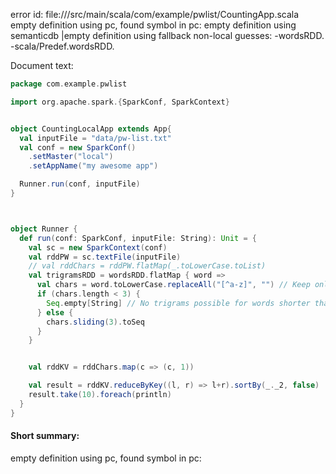 error id: 
file://<WORKSPACE>/src/main/scala/com/example/pwlist/CountingApp.scala
empty definition using pc, found symbol in pc: 
empty definition using semanticdb
|empty definition using fallback
non-local guesses:
	 -wordsRDD.
	 -scala/Predef.wordsRDD.

Document text:

```scala
package com.example.pwlist

import org.apache.spark.{SparkConf, SparkContext}


object CountingLocalApp extends App{
  val inputFile = "data/pw-list.txt"
  val conf = new SparkConf()
    .setMaster("local")
    .setAppName("my awesome app")

  Runner.run(conf, inputFile)
}



object Runner {
  def run(conf: SparkConf, inputFile: String): Unit = {
    val sc = new SparkContext(conf)
    val rddPW = sc.textFile(inputFile)
    // val rddChars = rddPW.flatMap(_.toLowerCase.toList)
    val trigramsRDD = wordsRDD.flatMap { word =>
      val chars = word.toLowerCase.replaceAll("[^a-z]", "") // Keep only alphabetic characters
      if (chars.length < 3) {
        Seq.empty[String] // No trigrams possible for words shorter than 3 characters
      } else {
        chars.sliding(3).toSeq
      }
    }


    val rddKV = rddChars.map(c => (c, 1))

    val result = rddKV.reduceByKey((l, r) => l+r).sortBy(_._2, false)
    result.take(10).foreach(println)
  }
}

```

#### Short summary: 

empty definition using pc, found symbol in pc: 